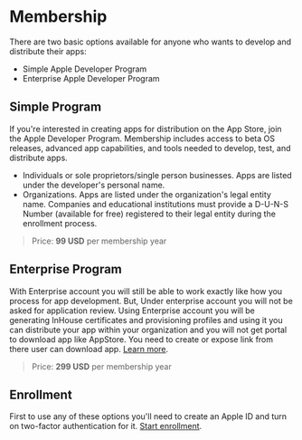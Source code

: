 # Membership

There are two basic options available for anyone who wants to develop and distribute their apps:

* Simple Apple Developer Program
* Enterprise Apple Developer Program

## Simple Program
If you're interested in creating apps for distribution on the App Store, join the Apple Developer Program. Membership includes access to beta OS releases, advanced app capabilities, and tools needed to develop, test, and distribute apps.
* Individuals or sole proprietors/single person businesses. Apps are listed under the developer's personal name. 
* Organizations. Apps are listed under the organization's legal entity name. Companies and educational institutions must provide a D-U-N-S Number (available for free) registered to their legal entity during the enrollment process.

> Price: **99 USD** per membership year

## Enterprise Program
With Enterprise account you will still be able to work exactly like how you process for app development. But, Under enterprise account you will not be asked for application review. Using Enterprise account you will be generating InHouse certificates and provisioning profiles and using it you can distribute your app within your organization and you will not get portal to download app like AppStore. You need to create or expose link from there user can download app.
[Learn more](https://developer.apple.com/programs/enterprise/).

> Price: **299 USD** per membership year

## Enrollment
First to use any of these options you'll need to create an Apple ID and turn on two-factor authentication for it. [Start enrollment](https://developer.apple.com/programs/enroll/).

